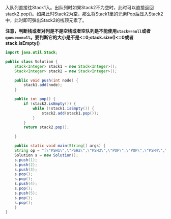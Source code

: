 入队列直接往Stack1入。出队列时如果Stack2不为空时，此时可以直接返回stack2.pop()。如果此时Stack2为空，那么将Stack1里的元素Pop后压入Stack2中，此时即可弹出Stack2的栈顶元素了。

**注意，判断栈或者对列是不是空栈或者空队列是不能使用`stack==null`或者`queue==null`。要判断它的大小是不是<=0;stack.size()<=0或者stack.isEmpty()**

```java
import java.util.Stack;

public class Solution {
    Stack<Integer> stack1 = new Stack<Integer>();
    Stack<Integer> stack2 = new Stack<Integer>();

    public void push(int node) {
        stack1.add(node);
    }

    public int pop() {
        if (stack2.isEmpty()) {
            while (!stack1.isEmpty()) {
                stack2.add(stack1.pop());
            }
        }
        return stack2.pop();

    }

    public static void main(String[] args) {
    String op = "[\"PSH1\",\"PSH2\",\"PSH3\",\"POP\",\"POP\",\"PSH4\",\"POP\",\"PSH5\",\"POP\",\"POP\"]";
    Solution s = new Solution();
    s.push(1);
    s.push(2);
    s.push(3);
    s.pop();
    s.pop();
    s.push(4);
    s.pop();
    s.push(5);
    s.pop();
    s.pop();
    }
}
```

